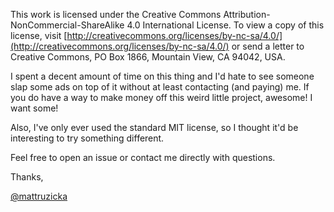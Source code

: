 This work is licensed under the Creative Commons Attribution-NonCommercial-ShareAlike 4.0 International License. To view a copy of this license, visit [http://creativecommons.org/licenses/by-nc-sa/4.0/](http://creativecommons.org/licenses/by-nc-sa/4.0/) or send a letter to Creative Commons, PO Box 1866, Mountain View, CA 94042, USA.

I spent a decent amount of time on this thing and I'd hate to see someone slap some ads on top of it without at least contacting (and paying) me. If you do have a way to make money off this weird little project, awesome! I want some!

Also, I've only ever used the standard MIT license, so I thought it'd be interesting to try something different.

Feel free to open an issue or contact me directly with questions.

Thanks,

[@mattruzicka](https://twitter.com/mattruzicka)
